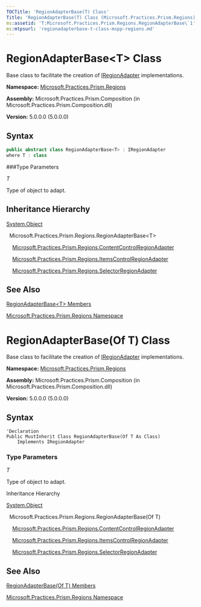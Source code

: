 ```yaml
---
TOCTitle: 'RegionAdapterBase(T) Class'
Title: 'RegionAdapterBase(T) Class (Microsoft.Practices.Prism.Regions)'
ms:assetid: 'T:Microsoft.Practices.Prism.Regions.RegionAdapterBase\`1'
ms:mtpsurl: 'regionadapterbase-t-class-mspp-regions.md'
---
```


# RegionAdapterBase&lt;T&gt; Class

Base class to facilitate the creation of [IRegionAdapter](iregionadapter-interface-mspp-regions.md) implementations.

**Namespace:** [Microsoft.Practices.Prism.Regions](mspp-regions-namespace.md)

**Assembly:** Microsoft.Practices.Prism.Composition (in Microsoft.Practices.Prism.Composition.dll)

**Version:** 5.0.0.0 (5.0.0.0)

## Syntax

```C#
public abstract class RegionAdapterBase<T> : IRegionAdapter
where T : class
```

###Type Parameters

*T*
  
Type of object to adapt.

## Inheritance Hierarchy

[System.Object](http://msdn.microsoft.com/en-us/library/e5kfa45b)

  Microsoft.Practices.Prism.Regions.RegionAdapterBase&lt;T&gt;

    [Microsoft.Practices.Prism.Regions.ContentControlRegionAdapter](contentcontrolregionadapter-class-mspp-regions.md)

    [Microsoft.Practices.Prism.Regions.ItemsControlRegionAdapter](itemscontrolregionadapter-class-mspp-regions.md)

    [Microsoft.Practices.Prism.Regions.SelectorRegionAdapter](selectorregionadapter-class-mspp-regions.md)

## See Also

[RegionAdapterBase&lt;T&gt; Members](regionadapterbase-t-members-mspp-regions.md)

[Microsoft.Practices.Prism.Regions Namespace](mspp-regions-namespace.md)

# RegionAdapterBase(Of T) Class

Base class to facilitate the creation of [IRegionAdapter](iregionadapter-interface-mspp-regions.md) implementations.

**Namespace:** [Microsoft.Practices.Prism.Regions](mspp-regions-namespace.md)

**Assembly:** Microsoft.Practices.Prism.Composition (in Microsoft.Practices.Prism.Composition.dll)

**Version:** 5.0.0.0 (5.0.0.0)

## Syntax
```VB
'Declaration
Public MustInherit Class RegionAdapterBase(Of T As Class)
	Implements IRegionAdapter
```

### Type Parameters

*T*
  
Type of object to adapt.

Inheritance Hierarchy

<span id="familyToggle"></span>[System.Object](http://msdn.microsoft.com/en-us/library/e5kfa45b)

  Microsoft.Practices.Prism.Regions.RegionAdapterBase(Of T)

    [Microsoft.Practices.Prism.Regions.ContentControlRegionAdapter](contentcontrolregionadapter-class-mspp-regions.md)

    [Microsoft.Practices.Prism.Regions.ItemsControlRegionAdapter](
itemscontrolregionadapter-class-mspp-regions.md)

    [Microsoft.Practices.Prism.Regions.SelectorRegionAdapter](selectorregionadapter-class-mspp-regions.md)

## See Also
[RegionAdapterBase(Of T) Members](regionadapterbase-t-members-mspp-regions.md)

[Microsoft.Practices.Prism.Regions Namespace](mspp-regions-namespace.md)

